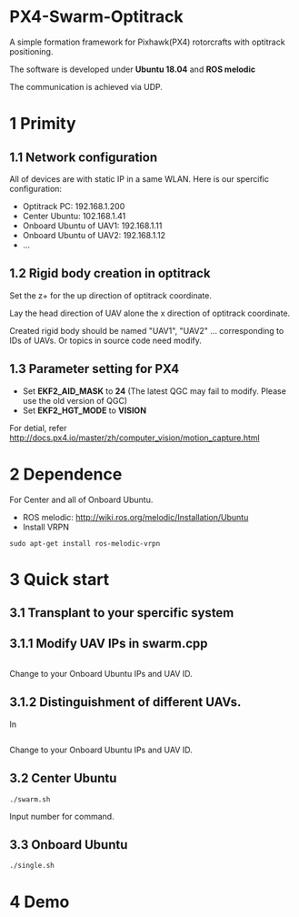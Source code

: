 # PX4-Swarm-Optitrack
A simple formation framework for Pixhawk(PX4) rotorcrafts with optitrack positioning.

The software is developed under **Ubuntu 18.04** and **ROS melodic**

The communication is achieved via UDP.

# 1 Primity

## 1.1 Network configuration
All of devices are with static IP in a same WLAN.
Here is our spercific configuration: 
- Optitrack PC:  192.168.1.200
- Center Ubuntu: 102.168.1.41
- Onboard Ubuntu of UAV1: 192.168.1.11
- Onboard Ubuntu of UAV2: 192.168.1.12
- ...

## 1.2 Rigid body creation in optitrack
Set the z+ for the up direction of optitrack coordinate.

Lay the head direction of UAV alone the x direction of optitrack coordinate.

Created rigid body should be named "UAV1", "UAV2" ...  corresponding to IDs of UAVs. Or topics in source code need modify.

## 1.3 Parameter setting for PX4
- Set **EKF2_AID_MASK** to **24** (The latest QGC may fail to modify. Please use the old version of QGC)
- Set **EKF2_HGT_MODE** to **VISION**

For detial, refer http://docs.px4.io/master/zh/computer_vision/motion_capture.html


# 2 Dependence
For Center and all of Onboard Ubuntu.

- ROS melodic: http://wiki.ros.org/melodic/Installation/Ubuntu
- Install VRPN
```
sudo apt-get install ros-melodic-vrpn
```

# 3 Quick start
## 3.1 Transplant to your spercific system
## 3.1.1 Modify UAV IPs in swarm.cpp
```

```
Change to your Onboard Ubuntu IPs and UAV ID.
## 3.1.2 Distinguishment of different UAVs.
In 
```

```
Change to your Onboard Ubuntu IPs and UAV ID.
## 3.2 Center Ubuntu
```
./swarm.sh
```
Input number for command.
## 3.3 Onboard Ubuntu
```
./single.sh
```

# 4 Demo







